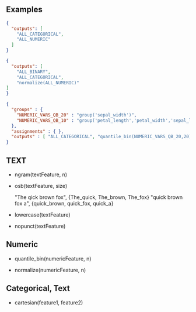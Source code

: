 

## Examples
```json
{
  "outputs": [
    "ALL_CATEGORICAL",
    "ALL_NUMERIC"
  ]
}
```
```json
{
  "outputs": [
    "ALL_BINARY",
    "ALL_CATEGORICAL",
    "normalize(ALL_NUMERIC)"
]
}
```

```json
{
  "groups" : {
    "NUMERIC_VARS_QB_20" : "group('sepal_width')",
    "NUMERIC_VARS_QB_10" : "group('petal_length','petal_width','sepal_length')"
  },
  "assignments" : { },
  "outputs" : [ "ALL_CATEGORICAL", "quantile_bin(NUMERIC_VARS_QB_20,20)", "quantile_bin(NUMERIC_VARS_QB_10,10)" ]
}
```


## TEXT

- ngram(textFeature, n)

- osb(textFeature, size)

    "The qick brown fox", {The_quick, The_brown, The_fox}
    "quick brown fox a", {quick_brown, quick_fox, quick_a}

- lowercase(textFeature)

- nopunct(textFeature)

## Numeric

- quantile_bin(numericFeature, n)

- normalize(numericFeature, n)


## Categorical, Text

- cartesian(feature1, feature2)